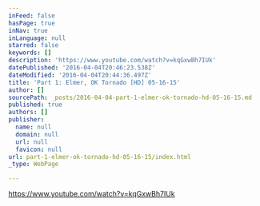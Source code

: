 ```yaml
---
inFeed: false
hasPage: true
inNav: true
inLanguage: null
starred: false
keywords: []
description: 'https://www.youtube.com/watch?v=kqGxwBh7IUk'
datePublished: '2016-04-04T20:46:23.538Z'
dateModified: '2016-04-04T20:44:36.497Z'
title: 'Part 1: Elmer, OK Tornado [HD] 05-16-15'
author: []
sourcePath: _posts/2016-04-04-part-1-elmer-ok-tornado-hd-05-16-15.md
published: true
authors: []
publisher:
  name: null
  domain: null
  url: null
  favicon: null
url: part-1-elmer-ok-tornado-hd-05-16-15/index.html
_type: WebPage

---
```

https://www.youtube.com/watch?v=kqGxwBh7IUk